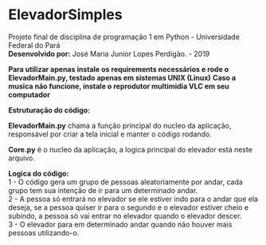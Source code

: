 # ElevadorSimples
Projeto final de disciplina de programação 1 em Python - Universidade Federal do Pará\
**Desenvolvido por:** José Maria Junior Lopes Perdigão. - 2019

**Para utilizar apenas instale os requirements necessários e rode o ElevadorMain.py, testado apenas em sistemas UNIX (Linux)**
**Caso a musica não funcione, instale o reprodutor multimidia VLC em seu computador**

**Estruturação do código:**

**ElevadorMain.py** chama a função principal do nucleo da aplicação, responsável por criar a tela inicial e manter o código rodando.

**Core.py** é o nucleo da aplicação, a logica principal do elevador está neste arquivo.

**Logica do código:** \
1 - O código gera um grupo de pessoas aleatoriamente por andar, cada grupo tem sua intenção de ir para um determinado andar.\
2 - A pessoa só entrará no elevador se ele estiver indo para o andar que ela deseja, se a pessoa quiser ir para o segundo e o elevador estiver cheio e subindo, a pessoa só vai entrar no elevador quando o elevador descer.\
3 - O elevador para em determinado andar quando não houver mais pessoas utilizando-o.
